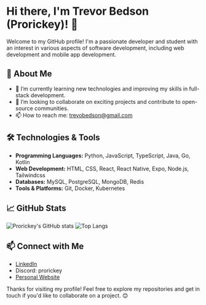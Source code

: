 # Hi there, I'm Trevor Bedson (Prorickey)! 👋

Welcome to my GitHub profile! I'm a passionate developer and student with an interest in various aspects of software development, including web development and mobile app development.

## 🚀 About Me

- 🌱 I’m currently learning new technologies and improving my skills in full-stack development.
- 💼 I’m looking to collaborate on exciting projects and contribute to open-source communities.
- 📫 How to reach me: [trevobedson@gmail.com](mailto:trevobedson@gmail.com)

## 🛠️ Technologies & Tools

- **Programming Languages:** Python, JavaScript, TypeScript, Java, Go, Kotlin
- **Web Development:** HTML, CSS, React, React Native, Expo, Node.js, Tailwindcss
- **Databases:** MySQL, PostgreSQL, MongoDB, Redis
- **Tools & Platforms:** Git, Docker, Kubernetes

## 📈 GitHub Stats

![Prorickey's GitHub stats](https://github-readme-stats.vercel.app/api?username=Prorickey&show_icons=true&theme=radical)
![Top Langs](https://github-readme-stats.vercel.app/api/top-langs/?username=Prorickey&layout=compact&theme=radical)
<!---
## 📂 Projects

Here are some of my notable projects:

- [**Project 1**](https://github.com/Prorickey/project-1): A brief description of your project.
- [**Project 2**](https://github.com/Prorickey/project-2): A brief description of your project.
- [**Project 3**](https://github.com/Prorickey/project-3): A brief description of your project.
-->
## 📫 Connect with Me

- [LinkedIn](https://www.linkedin.com/in/trevor-bedson/)
- Discord: prorickey
- [Personal Website](https://bedson.tech/)

Thanks for visiting my profile! Feel free to explore my repositories and get in touch if you'd like to collaborate on a project. 😊
